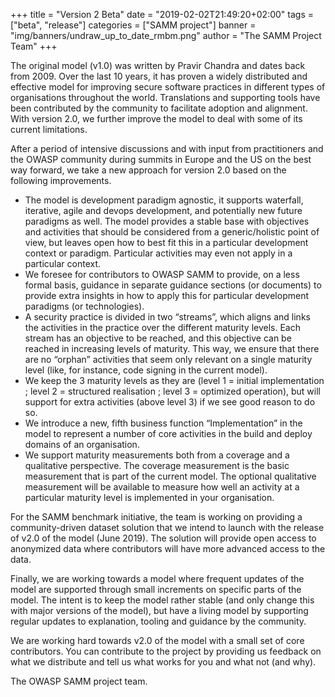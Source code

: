 +++
title = "Version 2 Beta"
date = "2019-02-02T21:49:20+02:00"
tags = ["beta", "release"]
categories = ["SAMM project"]
banner = "img/banners/undraw_up_to_date_rmbm.png"
author = "The SAMM Project Team"
+++

The original model (v1.0) was written by Pravir Chandra and dates back from 2009. Over the last 10 years, it has proven a widely distributed and effective model for improving secure software practices in different types of organisations throughout the world. Translations and supporting tools have been contributed by the community to facilitate adoption and alignment. With version 2.0, we further improve the model to deal with some of its current limitations.

After a period of intensive discussions and with input from practitioners and the OWASP community during summits in Europe and the US on the best way forward, we take a new approach for version 2.0 based on the following improvements.

* The model is development paradigm agnostic, it supports waterfall, iterative, agile and devops development, and potentially new future paradigms as well. The model provides a stable base with objectives and activities that should be considered from a generic/holistic point of view, but leaves open how to best fit this in a particular development context or paradigm. Particular activities may even not apply in a particular context.
* We foresee for contributors to OWASP SAMM to provide, on a less formal basis, guidance in separate guidance sections (or documents) to provide extra insights in how to apply this for particular development paradigms (or technologies).
* A security practice is divided in two “streams”, which aligns and links the activities in the practice over the different maturity levels. Each stream has an objective to be reached, and this objective can be reached in increasing levels of maturity. This way, we ensure that there are no “orphan” activities that seem only relevant on a single maturity level (like, for instance, code signing in the current model).
* We keep the 3 maturity levels as they are (level 1 = initial implementation ; level 2 = structured realisation ; level 3 = optimized operation), but will support for extra activities (above level 3) if we see good reason to do so.
* We introduce a new, fifth business function “Implementation” in the model to represent a number of core activities in the build and deploy domains of an organisation.
* We support maturity measurements both from a coverage and a qualitative perspective. The coverage measurement is the basic measurement that is part of the current model. The optional qualitative measurement will be available to measure how well an activity at a particular maturity level is implemented in your organisation.


For the SAMM benchmark initiative, the team is working on providing a community-driven dataset solution that we intend to launch with the release of v2.0 of the model (June 2019). The solution will provide open access to anonymized data where contributors will have more advanced access to the data.

Finally, we are working towards a model where frequent updates of the model are supported through small increments on specific parts of the model. The intent is to keep the model rather stable (and only change this with major versions of the model), but have a living model by supporting regular updates to explanation, tooling and guidance by the community.

We are working hard towards v2.0 of the model with a small set of core contributors. You can contribute to the project by providing us feedback on what we distribute and tell us what works for you and what not (and why).

The OWASP SAMM project team.